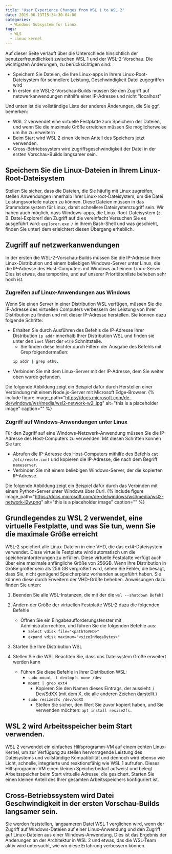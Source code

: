 ```yaml
---
title: "User Experience Changes from WSL 1 to WSL 2"
date: 2019-06-13T15:34:30-04:00
categories:
  - Windows Subsystem for Linux
tags:
  - WLS
  - Linux kernel
---
```

Auf dieser Seite verläuft über die Unterschiede hinsichtlich der benutzerfreundlichkeit zwischen WSL 1 und der WSL-2-Vorschau. Die wichtigsten Änderungen, zu berücksichtigen sind:

   * Speichern Sie Dateien, die Ihre Linux-apps in Ihrem Linux-Root-Dateisystem für schnellere Leistung, Geschwindigkeit Datei zugegriffen wird
   * In ersten die WSL-2-Vorschau-Builds müssen Sie den Zugriff auf netzwerkanwendungen mithilfe einer IP-Adresse und nicht "localhost"

Und unten ist die vollständige Liste der anderen Änderungen, die Sie ggf. bemerken:

   * WSL 2 verwendet eine virtuelle Festplatte zum Speichern der Dateien, und wenn Sie die maximale Größe erreichen müssen Sie möglicherweise um ihn zu erweitern
   * Beim Start wird WSL 2 einen kleinen Anteil des Speichers jetzt verwenden.
   * Cross-Betriebssystem wird zugriffsgeschwindigkeit der Datei in der ersten Vorschau-Builds langsamer sein.

## Speichern Sie die Linux-Dateien in Ihrem Linux-Root-Dateisystem

Stellen Sie sicher, dass die Dateien, die Sie häufig mit Linux zugreifen, stellen Anwendungen innerhalb Ihrer Linux-root-Dateisystem, um die Datei Leistungsvorteile nutzen zu können. Diese Dateien müssen in das Stammdateisystem für Linux, damit schnellere Dateisystemzugriff sein. Wir haben auch möglich, dass Windows-apps, die Linux-Root-Dateisystem (z. B. Datei-Explorer! den Zugriff auf die vereinfacht Versuchen Sie es ausgeführt wird: ```explorer.exe /``` in Ihrem Bash-Shell und was geschieht, finden Sie unter) dem erleichtert diesen Übergang erheblich.

## Zugriff auf netzwerkanwendungen

In der ersten die WSL-2-Vorschau-Builds müssen Sie die IP-Adresse Ihrer Linux-Distribution und einem beliebigen Windows-Server unter Linux, die die IP-Adresse des Host-Computers mit Windows auf einem Linux-Server. Dies ist etwas, das temporäre, und auf unserer Prioritätenliste beheben sehr hoch ist.

### Zugreifen auf Linux-Anwendungen aus Windows

Wenn Sie einen Server in einer Distribution WSL verfügen, müssen Sie die IP-Adresse des virtuellen Computers verbessern der Leistung von Ihrer Distribution zu finden und mit dieser IP-Adresse herstellen. Sie können dazu folgende Schritte:

   * Erhalten Sie durch Ausführen des Befehls die IP-Adresse Ihrer Distribution ```ip addr``` innerhalb Ihrer Distribution WSL und finden sie unter den ```inet``` Wert der ```eth0``` Schnittstelle.
        * Sie finden diese leichter durch Filtern der Ausgabe des Befehls mit Grep folgendermaßen: 
        ```ruby
        ip addr | grep eth0.
        ```
   * Verbinden Sie mit dem Linux-Server mit der IP-Adresse, dem Sie weiter oben wurde gefunden.

Die folgende Abbildung zeigt ein Beispiel dafür durch Herstellen einer Verbindung mit einem Node.js-Server mit Microsoft Edge-Browser.
{% include figure image_path="https://docs.microsoft.com/de-de/windows/wsl/media/wsl2-network-w2l.jpg" alt="this is a placeholder image" caption="" %}

### Zugriff auf Windows-Anwendungen unter Linux

Für den Zugriff auf eine Windows-Netzwerk-Anwendung müssen Sie die IP-Adresse des Host-Computers zu verwenden. Mit diesen Schritten können Sie tun:

   * Abrufen die IP-Adresse des Host-Computers mithilfe des Befehls ```cat /etc/resolv.conf``` und kopieren die IP-Adresse, die nach dem Begriff ```nameserver```.
   * Verbinden Sie mit einem beliebigen Windows-Server, der die kopierten IP-Adresse.

Die folgende Abbildung zeigt ein Beispiel dafür durch das Verbinden mit einem Python-Server unter Windows über Curl.
{% include figure image_path="https://docs.microsoft.com/de-de/windows/wsl/media/wsl2-network-l2w.png" alt="this is a placeholder image" caption="" %}

## Grundlegendes zu WSL 2 verwendet, eine virtuelle Festplatte, und was Sie tun, wenn Sie die maximale Größe erreicht

WSL-2 speichert alle Linux-Dateien in eine VHD, die das ext4-Dateisystem verwendet. Diese virtuelle Festplatte wird automatisch um die speicheranforderungen zu erfüllen. Diese virtuelle Festplatte verfügt auch über eine maximale anfängliche Größe von 256GB. Wenn Ihre Distribution in Größe größer sein als 256 GB vergrößert wird, sehen Sie Fehler, die besagt, dass Sie, nicht genügend Speicherplatz vorhanden ausgeführt haben. Sie können diese durch Erweitern der VHD-Größe beheben. Anweisungen dazu finden Sie unten:

   1. Beenden Sie alle WSL-Instanzen, die mit der die ```wsl --shutdown Befehl```
   2. Ändern der Größe der virtuellen Festplatte WSL-2 dazu die folgenden Befehle
    
       * Öffnen Sie ein Eingabeaufforderungsfenster mit Administratorrechten, und führen Sie die folgenden Befehle aus:
            * ```Select vdisk file="<pathToVHD>"```
            * ```expand vdisk maximum="<sizeInMegaBytes>"```
            
   3. Starten Sie Ihre Distribution WSL
   4. Stellen Sie die WSL Beachten Sie, dass das Dateisystem Größe erweitert werden kann
        
        * Führen Sie diese Befehle in Ihrer Distribution WSL:
            * ```sudo mount -t devtmpfs none /dev```
            * ```mount | grep ext4```
                * Kopieren Sie den Namen dieses Eintrags, der aussieht: / Dev/SdXX (mit dem X, die alle anderen Zeichen darstellt.)
            * ```sudo resize2fs /dev/sdXX```
                * Stellen Sie sicher, den Wert Sie zuvor kopiert haben, und Sie verwenden möchten: 
                 ```apt install resize2fs.```

## WSL 2 wird Arbeitsspeicher beim Start verwenden.

WSL 2 verwendet ein einfaches Hilfsprogramm-VM auf einem echten Linux-Kernel, um zur Verfügung zu stellen hervorragende Leistung des Dateisystems und vollständige Kompatibilität und dennoch wird ebenso wie Licht, schnelle, integrierte und reaktionsfähig wie WSL 1 aufrufen. Dieses Hilfsprogramm-VM einen kleinen Speicherbedarf aufweist und belegt Arbeitsspeicher beim Start virtuelle Adresse, die gesichert. Starten Sie einen kleinen Anteil des Ihrer gesamten Arbeitsspeichers konfiguriert ist.

## Cross-Betriebssystem wird Datei Geschwindigkeit in der ersten Vorschau-Builds langsamer sein.

Sie werden feststellen, langsameren Datei WSL 1 verglichen wird, wenn der Zugriff auf Windows-Dateien auf einer Linux-Anwendung und den Zugriff auf Linux-Dateien aus einer Windows-Anwendung. Dies ist das Ergebnis der Änderungen an der Architektur in WSL 2 und etwas, das die WSL-Team aktiv wird untersucht, wie wir diese Erfahrung verbessern können.
